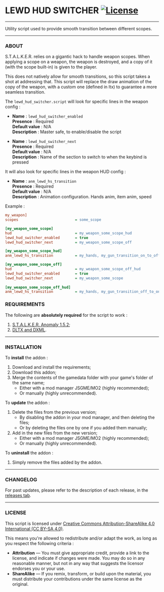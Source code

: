 # LEWD HUD SWITCHER [![License](https://licensebuttons.net/l/by-nc-sa/4.0/88x31.png)](https://creativecommons.org/licenses/by-nc-sa/4.0/)

---

Utility script used to provide smooth transition between different scopes.

---

### ABOUT

S.T.A.L.K.E.R. relies on a gigantic hack to handle weapon scopes. When applying a scope on a weapon, the weapon is destroyed, and a copy of it (with the scope built-in) is given to the player.

This does not natively allow for smooth transitions, so this script takes a shot at addressing that. This script will replace the draw animation of the copy of the weapon, with a custom one (defined in ltx) to guarantee a more seamless transition.

The `lewd_hud_switcher.script` will look for specific lines in the weapon config :

- **Name**          : `lewd_hud_switcher_enabled`  
  **Presence**      : Required  
  **Default value** : N/A  
  **Description**   : Master safe, to enable/disable the script

- **Name**          : `lewd_hud_switcher_next`  
  **Presence**      : Required  
  **Default value** : N/A  
  **Description**   : Name of the section to switch to when the keybind is pressed

It will also look for specific lines in the weapon HUD config :

- **Name**          : `anm_lewd_hs_transition`  
  **Presence**      : Required  
  **Default value** : N/A  
  **Description**   : Animation configuration. Hands anim, item anim, speed

Example :

```INI
my_weapon]
scopes                          = some_scope
```
```INI
[my_weapon_some_scope]
hud                             = my_weapon_some_scope_hud
lewd_hud_switcher_enabled       = true
lewd_hud_switcher_next          = my_weapon_some_scope_off

[my_weapon_some_scope_hud]
anm_lewd_hs_transition          = my_hands, my_gun_transition_on_to_off
```
```INI
[my_weapon_some_scope_off]
hud                             = my_weapon_some_scope_off_hud
lewd_hud_switcher_enabled       = true
lewd_hud_switcher_next          = my_weapon_some_scope
                                                   
[my_weapon_some_scope_off_hud]
anm_lewd_hs_transition          = my_hands, my_gun_transition_off_to_on
```

### REQUIREMENTS

The following are **absolutely required** for the script to work :
1. [S.T.A.L.K.E.R. Anomaly 1.5.2](https://www.moddb.com/mods/stalker-anomaly/downloads/stalker-anomaly-151-to-152);
2. [DLTX and DXML](https://github.com/themrdemonized/STALKER-Anomaly-modded-exes).

---

### INSTALLATION

To **install** the addon :
1. Download and install the requirements;
2. Download this addon;
3. Merge the contents of the gamedata folder with your game's folder of the same name;
   - Either with a mod manager JSGME/MO2 (highly recommended);
   - Or manually (highly unrecommended).

To **update** the addon :
1. Delete the files from the previous version;
   - By disabling the addon in your mod manager, and then deleting the files;
   - Or by deleting the files one by one if you added them manually;
2. Add in the new files from the new version;
   - Either with a mod manager JSGME/MO2 (highly recommended);
   - Or manually (highly unrecommended).

To **uninstall** the addon :
1. Simply remove the files added by the addon.

---

### CHANGELOG

For past updates, please refer to the description of each release, in the [releases tab](https://github.com/nltp-ashes/LEWD-HUD-Switcher/releases).

---

### LICENSE

This script is licensed under [Creative Commons Attribution-ShareAlike 4.0 International (CC BY-SA 4.0)](https://creativecommons.org/licenses/by-sa/4.0/).

This means you're allowed to redistribute and/or adapt the work, as long as you respect the following criteria :
- **Attribution** — You must give appropriate credit, provide a link to the license, and indicate if changes were made. You may do so in any reasonable manner, but not in any way that suggests the licensor endorses you or your use.
- **ShareAlike** — If you remix, transform, or build upon the material, you must distribute your contributions under the same license as the original.
